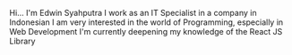 Hi... I'm Edwin Syahputra
I work as an IT Specialist in a company in Indonesian
I am very interested in the world of Programming, especially in Web Development
I'm currently deepening my knowledge of the React JS Library
